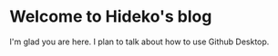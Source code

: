 # Welcome to Hideko's blog

I'm glad you are here. I plan to talk about how to use Github Desktop. 
